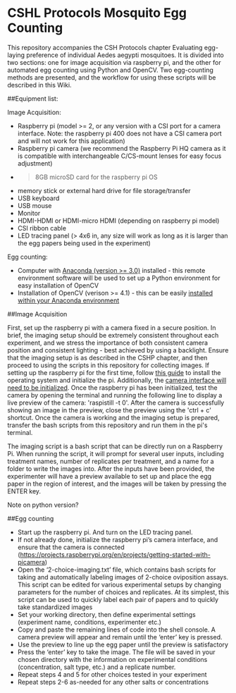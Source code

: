 # CSHL Protocols Mosquito Egg Counting
 
This repository accompanies the CSH Protocols chapter Evaluating egg-laying preference of individual Aedes aegypti mosquitoes. It is divided into two sections: one for image acquisition via raspberry pi, and the other for automated egg counting using Python and OpenCV. Two egg-counting methods are presented, and the workflow for using these scripts will be described in this Wiki. 

##Equipment list:

Image Acquisition: 
- Raspberry pi (model >= 2, or any version with a CSI port for a camera interface. Note: the raspberry pi 400 does not have a CSI camera port and will not work for this application)
- Raspberry pi camera (we recommend the Raspberry Pi HQ camera as it is compatible with interchangeable C/CS-mount lenses for easy focus adjustment)
- > 8GB microSD card for the raspberry pi OS
- memory stick or external hard drive for file storage/transfer
- USB keyboard
- USB mouse
- Monitor
- HDMI-HDMI or HDMI-micro HDMI (depending on raspberry pi model)
- CSI ribbon cable
- LED tracing panel (> 4x6 in, any size will work as long as it is larger than the egg papers being used in the experiment)

Egg counting: 
- Computer with [Anaconda (version >= 3.0)](https://www.anaconda.com/) installed - this remote environment software will be used to set up a Python environment for easy installation of OpenCV
- Installation of OpenCV (verison >= 4.1) - this can be easily [installed within your Anaconda environment](https://anaconda.org/conda-forge/opencv)

##Image Acquisition

First, set up the raspberry pi with a camera fixed in a secure position. In brief, the imaging setup should be extremely consistent throughout each experiment, and we stress the importance of both consistent camera position and consistent lighting - best achieved by using a backlight. Ensure that the imaging setup is as described in the CSHP chapter, and then proceed to using the scripts in this repository for collecting images. If setting up the raspberry pi for the first time, follow [this guide](https://www.raspberrypi.com/documentation/computers/getting-started.html) to install the operating system and initialize the pi. Additionally, the [camera interface will need to be initialized](https://projects.raspberrypi.org/en/projects/getting-started-with-picamera). Once the raspberry pi has been initialized, test the camera by opening the terminal and running the following line to display a live preview of the camera: 'raspistill -t 0'. After the camera is successfully showing an image in the preview, close the preview using the 'ctrl + c' shortcut. Once the camera is working and the imaging setup is prepared, transfer the bash scripts from this repository and run them in the pi's terminal. 

The imaging script is a bash script that can be directly run on a Raspberry Pi. When running the script, it will prompt for several user inputs, including treatment names, number of replicates per treatment, and a name for a folder to write the images into. After the inputs have been provided, the experimenter will have a preview available to set up and place the egg paper in the region of interest, and the images will be taken by pressing the ENTER key. 

Note on python version? 

##Egg counting 



- Start up the raspberry pi. And turn on the LED tracing panel.
- If not already done, initialize the raspberry pi’s camera interface, and ensure that the camera is connected (https://projects.raspberrypi.org/en/projects/getting-started-with-picamera)
- Open the ‘2-choice-imaging.txt’ file, which contains bash scripts for taking and automatically labeling images of 2-choice oviposition assays. This script can be edited for various experimental setups by changing parameters for the number of choices and replicates. At its simplest, this script can be used to quickly label each pair of papers and to quickly take standardized images
- Set your working directory, then define experimental settings (experiment name, conditions, experimenter etc.)
- Copy and paste the remaining lines of code into the shell console. A camera preview will appear and remain until the ‘enter’ key is pressed. 
- Use the preview to line up the egg paper until the preview is satisfactory
- Press the ‘enter’ key to take the image. The file will be saved in your chosen directory with the information on experimental conditions (concentration, salt type, etc.) and a replicate number. 
- Repeat steps 4 and 5 for other choices tested in your experiment
- Repeat steps 2-6 as-needed for any other salts or concentrations
